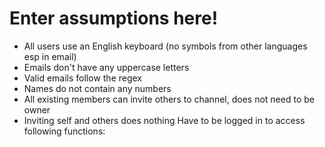 # Enter assumptions here!

* All users use an English keyboard (no symbols from other languages esp in email)
* Emails don't have any uppercase letters 
* Valid emails follow the regex
* Names do not contain any numbers
* All existing members can invite others to channel, does not need to be owner
* Inviting self and others does nothing
Have to be logged in to access following functions:

